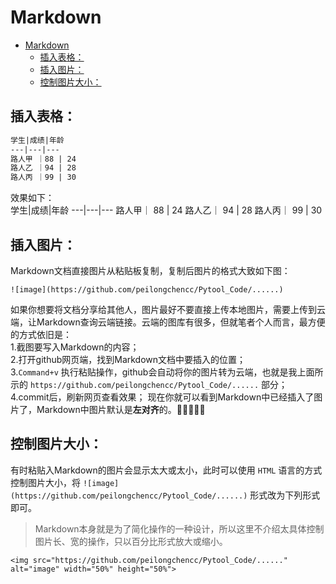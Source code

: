 # Markdown
- [Markdown](#markdown)
  - [插入表格：](#插入表格)
  - [插入图片：](#插入图片)
  - [控制图片大小：](#控制图片大小)

## 插入表格：
```txt
学生|成绩|年龄
---|---|---
路人甲 ｜88 | 24
路人乙 ｜94 | 28
路人丙 ｜99 | 30
```
效果如下：<br>
学生|成绩|年龄
---|---|---
路人甲｜ 88 | 24
路人乙｜ 94 | 28
路人丙｜ 99 | 30

## 插入图片：
Markdown文档直接图片从粘贴板复制，复制后图片的格式大致如下图：<br>
```shell
![image](https://github.com/peilongchencc/Pytool_Code/......)
```
如果你想要将文档分享给其他人，图片最好不要直接上传本地图片，需要上传到云端，让Markdown查询云端链接。云端的图库有很多，但就笔者个人而言，最方便的方式依旧是：<br>
1.截图要写入Markdown的内容；<br>
2.打开github网页端，找到Markdown文档中要插入的位置；<br>
3.`Command+v` 执行粘贴操作，github会自动将你的图片转为云端，也就是我上面所示的 `https://github.com/peilongchencc/Pytool_Code/......` 部分；<br>
4.commit后，刷新网页查看效果；
现在你就可以看到Markdown中已经插入了图片了，Markdown中图片默认是**左对齐**的。🌿🌿🌿🌿🌿<br>

## 控制图片大小：
有时粘贴入Markdown的图片会显示太大或太小，此时可以使用 `HTML` 语言的方式控制图片大小，将 `![image](https://github.com/peilongchencc/Pytool_Code/......)` 形式改为下列形式即可。<br>
> Markdown本身就是为了简化操作的一种设计，所以这里不介绍太具体控制图片长、宽的操作，只以百分比形式放大或缩小。<br>

```shell
<img src="https://github.com/peilongchencc/Pytool_Code/......" alt="image" width="50%" height="50%">
```